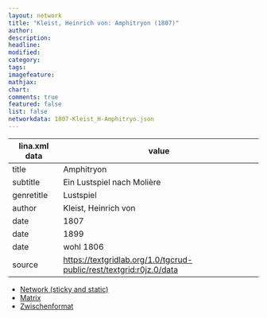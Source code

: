 ```yaml
---
layout: network
title: "Kleist, Heinrich von: Amphitryon (1807)"
author:
description:
headline:
modified:
category:
tags:
imagefeature: 
mathjax: 
chart: 
comments: true
featured: false
list: false
networkdata: 1807-Kleist_H-Amphitryo.json
---
```

lina.xml data  | value
------------- | -------------
title|Amphitryon
subtitle|Ein Lustspiel nach Molière
genretitle|Lustspiel
author|Kleist, Heinrich von
date|1807
date|1899
date|wohl 1806
source|https://textgridlab.org/1.0/tgcrud-public/rest/textgrid:r0jz.0/data


* [Network (sticky and static)](/network437)
* [Matrix](/matrix437)
* [Zwischenformat](/lina437 )
